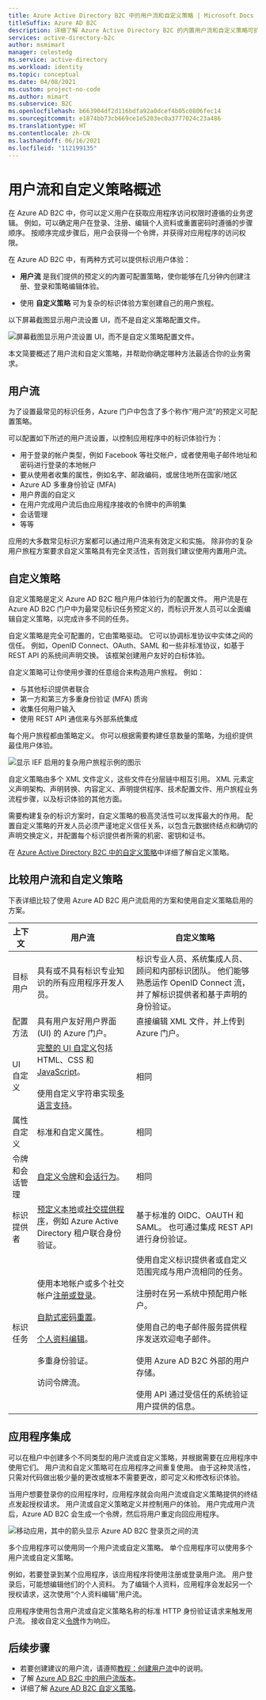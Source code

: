 ```yaml
---
title: Azure Active Directory B2C 中的用户流和自定义策略 | Microsoft Docs
titleSuffix: Azure AD B2C
description: 详细了解 Azure Active Directory B2C 的内置用户流和自定义策略可扩展策略框架。
services: active-directory-b2c
author: msmimart
manager: celestedg
ms.service: active-directory
ms.workload: identity
ms.topic: conceptual
ms.date: 04/08/2021
ms.custom: project-no-code
ms.author: mimart
ms.subservice: B2C
ms.openlocfilehash: b663904df2d116bdfa92a0dcef4b05c0806fec14
ms.sourcegitcommit: e1874bb73cb669ce1e5203ec0a3777024c23a486
ms.translationtype: HT
ms.contentlocale: zh-CN
ms.lasthandoff: 06/16/2021
ms.locfileid: "112199135"
---
```

# <a name="user-flows-and-custom-policies-overview"></a>用户流和自定义策略概述

在 Azure AD B2C 中，你可以定义用户在获取应用程序访问权限时遵循的业务逻辑。 例如，可以确定用户在登录、注册、编辑个人资料或重置密码时遵循的步骤顺序。 按顺序完成步骤后，用户会获得一个令牌，并获得对应用程序的访问权限。 

在 Azure AD B2C 中，有两种方式可以提供标识用户体验：

* **用户流** 是我们提供的预定义的内置可配置策略，使你能够在几分钟内创建注册、登录和策略编辑体验。

* 使用 **自定义策略** 可为复杂的标识体验方案创建自己的用户旅程。

以下屏幕截图显示用户流设置 UI，而不是自定义策略配置文件。

![屏幕截图显示用户流设置 UI，而不是自定义策略配置文件。](media/user-flow-overview/user-flow-vs-custom-policy.png)

本文简要概述了用户流和自定义策略，并帮助你确定哪种方法最适合你的业务需求。

## <a name="user-flows"></a>用户流

为了设置最常见的标识任务，Azure 门户中包含了多个称作“用户流”的预定义可配置策略。

可以配置如下所述的用户流设置，以控制应用程序中的标识体验行为：

* 用于登录的帐户类型，例如 Facebook 等社交帐户，或者使用电子邮件地址和密码进行登录的本地帐户
* 要从使用者收集的属性，例如名字、邮政编码，或居住地所在国家/地区
* Azure AD 多重身份验证 (MFA)
* 用户界面的自定义
* 在用户完成用户流后由应用程序接收的令牌中的声明集
* 会话管理
* 等等

应用的大多数常见标识方案都可以通过用户流来有效定义和实施。 除非你的复杂用户旅程方案要求自定义策略具有完全灵活性，否则我们建议使用内置用户流。

## <a name="custom-policies"></a>自定义策略

自定义策略是定义 Azure AD B2C 租户用户体验行为的配置文件。 用户流是在 Azure AD B2C 门户中为最常见标识任务预定义的，而标识开发人员可以全面编辑自定义策略，以完成许多不同的任务。

自定义策略是完全可配置的，它由策略驱动。 它可以协调标准协议中实体之间的信任。 例如，OpenID Connect、OAuth、SAML 和一些非标准协议，如基于 REST API 的系统间声明交换。 该框架创建用户友好的白标体验。

自定义策略可让你使用步骤的任意组合来构造用户旅程。 例如：

* 与其他标识提供者联合
* 第一方和第三方多重身份验证 (MFA) 质询
* 收集任何用户输入
* 使用 REST API 通信来与外部系统集成

每个用户旅程都由策略定义。 你可以根据需要构建任意数量的策略，为组织提供最佳用户体验。

![显示 IEF 启用的复杂用户旅程示例的图示](media/user-flow-overview/custom-policy-diagram.png)

自定义策略由多个 XML 文件定义，这些文件在分层链中相互引用。 XML 元素定义声明架构、声明转换、内容定义、声明提供程序、技术配置文件、用户旅程业务流程步骤，以及标识体验的其他方面。

需要构建复杂的标识方案时，自定义策略的极高灵活性可以发挥最大的作用。 配置自定义策略的开发人员必须严谨地定义信任关系，以包含元数据终结点和确切的声明交换定义，并配置每个标识提供者所需的机密、密钥和证书。

在 [Azure Active Directory B2C 中的自定义策略](custom-policy-overview.md)中详细了解自定义策略。

## <a name="comparing-user-flows-and-custom-policies"></a>比较用户流和自定义策略

下表详细比较了使用 Azure AD B2C 用户流启用的方案和使用自定义策略启用的方案。

| 上下文 | 用户流 | 自定义策略 |
|-|-------------------|-----------------|
| 目标用户 | 具有或不具有标识专业知识的所有应用程序开发人员。 | 标识专业人员、系统集成人员、顾问和内部标识团队。 他们能够熟悉运作 OpenID Connect 流，并了解标识提供者和基于声明的身份验证。 |
| 配置方法 | 具有用户友好用户界面 (UI) 的 Azure 门户。 | 直接编辑 XML 文件，并上传到 Azure 门户。 |
| UI 自定义 | [完整的 UI 自定义](customize-ui-with-html.md)包括 HTML、CSS 和 [JavaScript](javascript-and-page-layout.md)。<br><br>使用自定义字符串实现[多语言支持](language-customization.md)。 | 相同 |
| 属性自定义 | 标准和自定义属性。 | 相同 |
| 令牌和会话管理 | [自定义令牌](configure-tokens.md)和[会话行为](session-behavior.md)。 | 相同 |
| 标识提供者 | [预定义本地](identity-provider-local.md)或[社交提供程序](add-identity-provider.md)，例如 Azure Active Directory 租户联合身份验证。 | 基于标准的 OIDC、OAUTH 和 SAML。  也可通过集成 REST API 进行身份验证。 |
| 标识任务 | 使用本地帐户或多个社交帐户[注册或登录](add-sign-up-and-sign-in-policy.md)。<br><br>[自助式密码重置](add-password-reset-policy.md)。<br><br>[个人资料编辑](add-profile-editing-policy.md)。<br><br>多重身份验证。<br><br>访问令牌流。 | 使用自定义标识提供者或自定义范围完成与用户流相同的任务。<br><br>注册时在另一系统中预配用户帐户。<br><br>使用自己的电子邮件服务提供程序发送欢迎电子邮件。<br><br>使用 Azure AD B2C 外部的用户存储。<br><br>使用 API 通过受信任的系统验证用户提供的信息。 |

## <a name="application-integration"></a>应用程序集成

可以在租户中创建多个不同类型的用户流或自定义策略，并根据需要在应用程序中使用它们。 用户流和自定义策略可在应用程序之间重复使用。 由于这种灵活性，只需对代码做出极少量的更改或根本不需要更改，即可定义和修改标识体验。 

当用户想要登录你的应用程序时，应用程序就会向用户流或自定义策略提供的终结点发起授权请求。 用户流或自定义策略定义并控制用户的体验。 用户完成用户流后，Azure AD B2C 会生成一个令牌，然后将用户重定向回应用程序。

![移动应用，其中的箭头显示 Azure AD B2C 登录页之间的流](media/user-flow-overview/app-integration.png)

多个应用程序可以使用同一个用户流或自定义策略。 单个应用程序可以使用多个用户流或自定义策略。

例如，若要登录到某个应用程序，该应用程序将使用注册或登录用户流。 用户登录后，可能想编辑他们的个人资料。 为了编辑个人资料，应用程序会发起另一个授权请求，这次使用“个人资料编辑”用户流。

应用程序使用包含用户流或自定义策略名称的标准 HTTP 身份验证请求来触发用户流。 接收自定义[令牌](tokens-overview.md)作为响应。


## <a name="next-steps"></a>后续步骤

- 若要创建建议的用户流，请遵照[教程：创建用户流](tutorial-create-user-flows.md)中的说明。
- 了解 [Azure AD B2C 中的用户流版本](user-flow-versions.md)。
- 详细了解 [Azure AD B2C 自定义策略](custom-policy-overview.md)。
